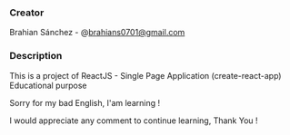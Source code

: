 ### Creator

Brahian Sánchez - @brahians0701@gmail.com

### Description

This is a project of ReactJS - Single Page Application (create-react-app)
Educational purpose

Sorry for my bad English, I'am learning !

I would appreciate any comment to continue learning, Thank You !